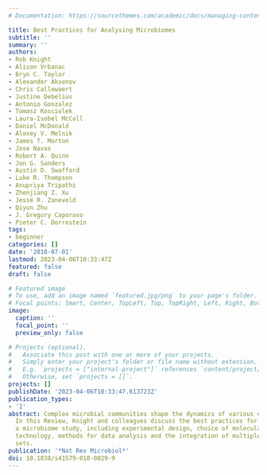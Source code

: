 ```yaml
---
# Documentation: https://sourcethemes.com/academic/docs/managing-content/

title: Best Practices for Analysing Microbiomes
subtitle: ''
summary: ''
authors:
- Rob Knight
- Alison Vrbanac
- Bryn C. Taylor
- Alexander Aksenov
- Chris Callewaert
- Justine Debelius
- Antonio Gonzalez
- Tomasz Kosciolek
- Laura-Isobel McCall
- Daniel McDonald
- Alexey V. Melnik
- James T. Morton
- Jose Navas
- Robert A. Quinn
- Jon G. Sanders
- Austin D. Swafford
- Luke R. Thompson
- Anupriya Tripathi
- Zhenjiang Z. Xu
- Jesse R. Zaneveld
- Qiyun Zhu
- J. Gregory Caporaso
- Pieter C. Dorrestein
tags:
- beginner
categories: []
date: '2018-07-01'
lastmod: 2023-04-06T10:33:47Z
featured: false
draft: false

# Featured image
# To use, add an image named `featured.jpg/png` to your page's folder.
# Focal points: Smart, Center, TopLeft, Top, TopRight, Left, Right, BottomLeft, Bottom, BottomRight.
image:
  caption: ''
  focal_point: ''
  preview_only: false

# Projects (optional).
#   Associate this post with one or more of your projects.
#   Simply enter your project's folder or file name without extension.
#   E.g. `projects = ["internal-project"]` references `content/project/deep-learning/index.md`.
#   Otherwise, set `projects = []`.
projects: []
publishDate: '2023-04-06T10:33:47.613723Z'
publication_types:
- '2'
abstract: Complex microbial communities shape the dynamics of various environments.
  In this Review, Knight and colleagues discuss the best practices for performing
  a microbiome study, including experimental design, choice of molecular analysis
  technology, methods for data analysis and the integration of multiple omics data
  sets.
publication: '*Nat Rev Microbiol*'
doi: 10.1038/s41579-018-0029-9
---
```

